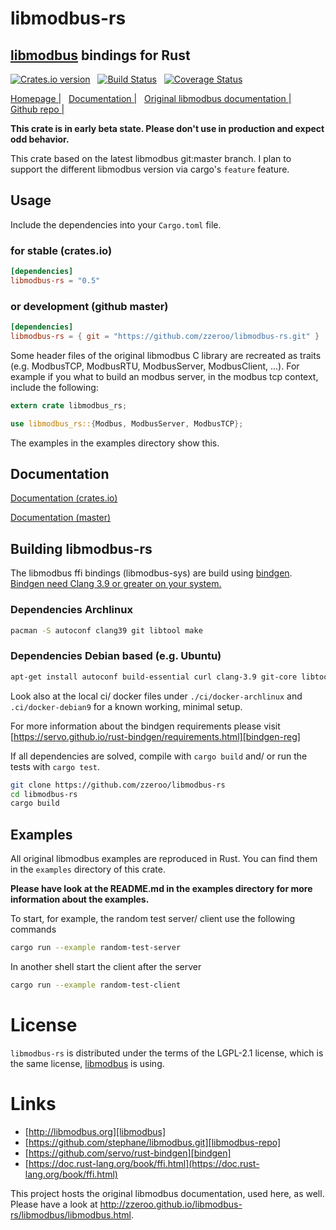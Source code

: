 # libmodbus-rs
## [libmodbus](http://libmodbus.org/) bindings for Rust &nbsp;
[![Crates.io version](https://img.shields.io/crates/v/libmodbus-rs.svg)](https://crates.io/crates/libmodbus-rs) &nbsp;
[![Build Status](https://travis-ci.org/zzeroo/libmodbus-rs.svg?branch=master)](https://travis-ci.org/zzeroo/libmodbus-rs) &nbsp;
[![Coverage Status](https://coveralls.io/repos/github/zzeroo/libmodbus-rs/badge.svg?branch=master)](https://coveralls.io/github/zzeroo/libmodbus-rs?branch=master)

[Homepage |][homepage] &nbsp;
[Documentation |][doc] &nbsp;
[Original libmodbus documentation |][libmodbus-doc] &nbsp;
[Github repo |][repo]

**This crate is in early beta state. Please don't use in production and expect odd behavior.**

This crate based on the latest libmodbus git:master branch. I plan to support the different libmodbus version via cargo's `feature` feature.

## Usage

Include the dependencies into your `Cargo.toml` file.

### for stable (crates.io)

```toml
[dependencies]
libmodbus-rs = "0.5"
```

### or development (github master)

```toml
[dependencies]
libmodbus-rs = { git = "https://github.com/zzeroo/libmodbus-rs.git" }
```

Some header files of the original libmodbus C library are recreated as traits (e.g. ModbusTCP, ModbusRTU, ModbusServer, ModbusClient, ...).
For example if you what to build an modbus server, in the modbus tcp context, include the following:

```rust
extern crate libmodbus_rs;

use libmodbus_rs::{Modbus, ModbusServer, ModbusTCP};
```

The examples in the examples directory show this.

## Documentation

[Documentation (crates.io)][doc]

[Documentation (master)][doc-master]

## Building libmodbus-rs

The libmodbus ffi bindings (libmodbus-sys) are build using [bindgen][bindgen]. [Bindgen need Clang 3.9 or greater on your system.][bindgen-reg]

### Dependencies Archlinux

```sh
pacman -S autoconf clang39 git libtool make
```

### Dependencies Debian based (e.g. Ubuntu)

```sh
apt-get install autoconf build-essential curl clang-3.9 git-core libtool
```

Look also at the local ci/ docker files under `./ci/docker-archlinux` and `.ci/docker-debian9` for a known working, minimal setup.

For more information about the bindgen requirements please visit [https://servo.github.io/rust-bindgen/requirements.html][bindgen-reg]

If all dependencies are solved, compile with `cargo build` and/ or run the tests with `cargo test`.

```sh
git clone https://github.com/zzeroo/libmodbus-rs
cd libmodbus-rs
cargo build
```


## Examples

All original libmodbus examples are reproduced in Rust. You can find them in the
`examples` directory of this crate.

**Please have look at the README.md in the examples directory for more information about the examples.**

To start, for example, the random test server/ client use the following commands

```sh
cargo run --example random-test-server
```

In another shell start the client after the server
```sh
cargo run --example random-test-client
```


# License

`libmodbus-rs` is distributed under the terms of the LGPL-2.1 license, which is the same license, [libmodbus](http://libmodbus.org/) is using.


# Links

* [http://libmodbus.org][libmodbus]
* [https://github.com/stephane/libmodbus.git][libmodbus-repo]
* [https://github.com/servo/rust-bindgen][bindgen]
* [https://doc.rust-lang.org/book/ffi.html](https://doc.rust-lang.org/book/ffi.html)

This project hosts the original libmodbus documentation, used here, as well. Please have a look at http://zzeroo.github.io/libmodbus-rs/libmodbus/libmodbus.html.

[homepage]: http://zzeroo.github.io/libmodbus-rs
[repo]: https://github.com/zzeroo/libmodbus-rs
[doc]: https://docs.rs/crate/libmodbus-rs
[doc-master]: http://zzeroo.github.io/libmodbus-rs/libmodbus_rs/index.html
[libmodbus]: http://libmodbus.org
[libmodbus-repo]: https://github.com/stephane/libmodbus.git
[libmodbus-doc]: http://zzeroo.github.io/libmodbus-rs/libmodbus/libmodbus.html
[bindgen]: https://github.com/servo/rust-bindgen
[bindgen-reg]: https://servo.github.io/rust-bindgen/requirements.html
